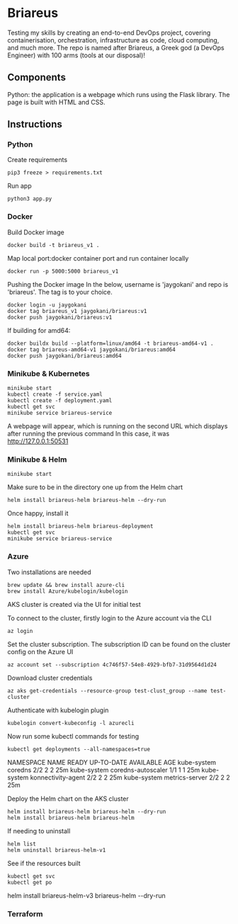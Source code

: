 # Briareus
Testing my skills by creating an end-to-end DevOps project, covering containerisation, orchestration, infrastructure as code, cloud computing, and much more. The repo is named after Briareus, a Greek god (a DevOps Engineer) with 100 arms (tools at our disposal)!

## Components
Python: the application is a webpage which runs using the Flask library. The page is built with HTML and CSS.

## Instructions

### Python
Create requirements

`pip3 freeze > requirements.txt`

Run app

`python3 app.py`

### Docker
Build Docker image

`docker build -t briareus_v1 .`

Map local port:docker container port and run container locally

`docker run -p 5000:5000 briareus_v1`

Pushing the Docker image
In the below, username is 'jaygokani' and repo is 'briareus'. The tag is to your choice.

```
docker login -u jaygokani
docker tag briareus_v1 jaygokani/briareus:v1
docker push jaygokani/briareus:v1
```

If building for amd64:

```
docker buildx build --platform=linux/amd64 -t briareus-amd64-v1 .
docker tag briareus-amd64-v1 jaygokani/briareus:amd64
docker push jaygokani/briareus:amd64
```


### Minikube & Kubernetes
```
minikube start
kubectl create -f service.yaml
kubectl create -f deployment.yaml
kubectl get svc
minikube service briareus-service
```

A webpage will appear, which is running on the second URL which displays after running the previous command
In this case, it was http://127.0.0.1:50531

### Minikube & Helm 
`minikube start`

Make sure to be in the directory one up from the Helm chart

`helm install briareus-helm briareus-helm --dry-run`

Once happy, install it 
```
helm install briareus-helm briareus-deployment
kubectl get svc
minikube service briareus-service
```

### Azure
Two installations are needed
```
brew update && brew install azure-cli
brew install Azure/kubelogin/kubelogin
```

AKS cluster is created via the UI for initial test

To connect to the cluster, firstly login to the Azure account via the CLI

`az login`

Set the cluster subscription. The subscription ID can be found on the cluster config on the Azure UI

`az account set --subscription 4c746f57-54e8-4929-bfb7-31d9564d1d24`

Download cluster credentials

`az aks get-credentials --resource-group test-clust_group --name test-cluster`

Authenticate with kubelogin plugin

`kubelogin convert-kubeconfig -l azurecli`

Now run some kubectl commands for testing

`kubectl get deployments --all-namespaces=true`

NAMESPACE     NAME                 READY   UP-TO-DATE   AVAILABLE   AGE
kube-system   coredns              2/2     2            2           25m
kube-system   coredns-autoscaler   1/1     1            1           25m
kube-system   konnectivity-agent   2/2     2            2           25m
kube-system   metrics-server       2/2     2            2           25m

Deploy the Helm chart on the AKS cluster

```
helm install briareus-helm briareus-helm --dry-run
helm install briareus-helm briareus-helm
```

If needing to uninstall
```
helm list
helm uninstall briareus-helm-v1
```

See if the resources built 

```
kubectl get svc
kubectl get po
```


helm install briareus-helm-v3 briareus-helm --dry-run

### Terraform
